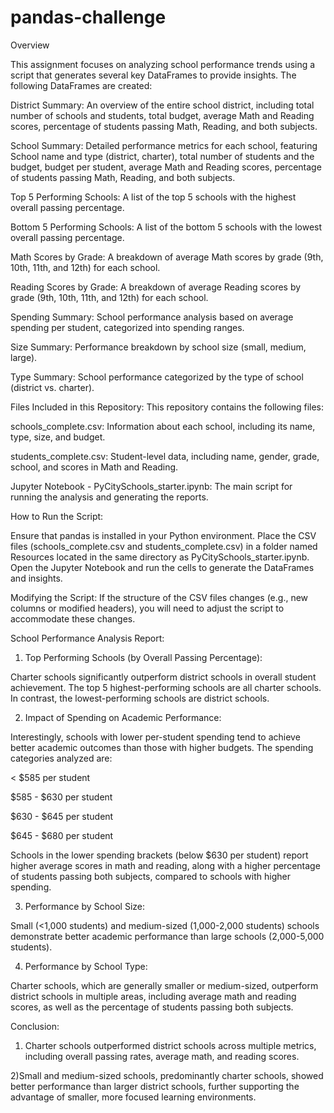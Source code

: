 # pandas-challenge

Overview


This assignment focuses on analyzing school performance trends using a script that generates several key DataFrames to provide insights. The following DataFrames are created:

District Summary: An overview of the entire school district, including total number of schools and students, total budget, average Math and Reading scores, percentage of students passing Math, Reading, and both subjects.

School Summary: Detailed performance metrics for each school, featuring School name and type (district, charter), total number of students and the budget, budget per student, average Math and Reading scores, percentage of students passing Math, Reading, and both subjects.

Top 5 Performing Schools: A list of the top 5 schools with the highest overall passing percentage.

Bottom 5 Performing Schools: A list of the bottom 5 schools with the lowest overall passing percentage.

Math Scores by Grade: A breakdown of average Math scores by grade (9th, 10th, 11th, and 12th) for each school.

Reading Scores by Grade: A breakdown of average Reading scores by grade (9th, 10th, 11th, and 12th) for each school.

Spending Summary: School performance analysis based on average spending per student, categorized into spending ranges.

Size Summary: Performance breakdown by school size (small, medium, large).

Type Summary: School performance categorized by the type of school (district vs. charter).

Files Included in this Repository: This repository contains the following files:

schools_complete.csv: Information about each school, including its name, type, size, and budget.

students_complete.csv: Student-level data, including name, gender, grade, school, and scores in Math and Reading.

Jupyter Notebook - PyCitySchools_starter.ipynb: The main script for running the analysis and generating the reports.

How to Run the Script:

Ensure that pandas is installed in your Python environment. Place the CSV files (schools_complete.csv and students_complete.csv) in a folder named Resources located in the same directory as PyCitySchools_starter.ipynb.
Open the Jupyter Notebook and run the cells to generate the DataFrames and insights.

Modifying the Script:
If the structure of the CSV files changes (e.g., new columns or modified headers), you will need to adjust the script to accommodate these changes.

School Performance Analysis Report:

1) Top Performing Schools (by Overall Passing Percentage):
   
Charter schools significantly outperform district schools in overall student achievement. The top 5 highest-performing schools are all charter schools. In contrast, the lowest-performing schools are district schools.

2) Impact of Spending on Academic Performance:
   
Interestingly, schools with lower per-student spending tend to achieve better academic outcomes than those with higher budgets. The spending categories analyzed are:

< $585 per student

$585 - $630 per student

$630 - $645 per student

$645 - $680 per student

Schools in the lower spending brackets (below $630 per student) report higher average scores in math and reading, along with a higher percentage of students passing both subjects, compared to schools with higher spending.

3) Performance by School Size:
   
Small (<1,000 students) and medium-sized (1,000-2,000 students) schools demonstrate better academic performance than large schools (2,000-5,000 students). 

4) Performance by School Type:
   
Charter schools, which are generally smaller or medium-sized, outperform district schools in multiple areas, including average math and reading scores, as well as the percentage of students passing both subjects.

Conclusion:

1) Charter schools outperformed district schools across multiple metrics, including overall passing rates, average math, and reading scores.
   
2)Small and medium-sized schools, predominantly charter schools, showed better performance than larger district schools, further supporting the advantage of smaller, more focused learning environments.
